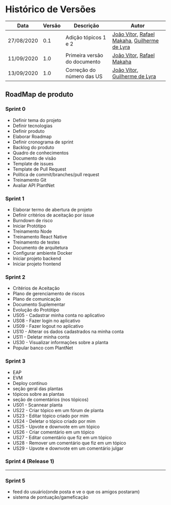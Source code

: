 # Histórico de Versões

|Data           |Versão     |Descrição          |Autor                   |
| ----------------------------| --------------------------- | ------------------------------------  | ----------------------|
|27/08/2020|0.1| Adição tópicos 1 e 2 |[João Vítor](http://github.com/joaovitorml), [Rafael Makaha](http://github.com/rafaelmakaha), [Guilherme de Lyra](http://github.com/guilhermedlyra) |
|11/09/2020|1.0| Primeira versão do documento |[João Vítor](http://github.com/joaovitorml), [Rafael Makaha](http://github.com/rafaelmakaha) |
|13/09/2020|1.0| Correção do número das US|[João Vítor](http://github.com/joaovitorml), [Guilherme de Lyra](http://github.com/guilhermedlyra)  |

## RoadMap de produto

### Sprint 0

* Definir tema do projeto
* Definir tecnologias
* Definir produto
* Elaborar Roadmap
* Definir cronograma de sprint
* Backlog do produto
* Quadro de conhecimentos
* Documento de visão
* Template de issues
* Template de Pull Request
* Política de commit/branches/pull request
* Treinamento Git
* Avaliar API PlantNet
  
### Sprint 1

* Elaborar termo de abertura de projeto
* Definir critérios de aceitação por issue
* Burndown de risco
* Iniciar Protótipo
* Treinamento Node
* Treinamento React Native
* Treinamento de testes
* Documento de arquitetura
* Configurar ambiente Docker
* Iniciar projeto backend
* Iniciar projeto frontend
  
### Sprint 2

* Critérios de Aceitação
* Plano de gerenciamento de riscos
* Plano de comunicação
* Documento Suplementar
* Evolução do Protótipo
* US05 - Cadastrar minha conta no aplicativo
* US08 - Fazer login no aplicativo
* US09 - Fazer logout no aplicativo
* US10 - Alterar os dados cadastrados na minha conta
* US11 - Deletar minha conta
* US30 - Visualizar informações sobre a planta
* Popular banco com PlantNet

### Sprint 3

* EAP
* EVM
* Deploy contínuo
* seção geral das plantas
* tópicos sobre as plantas
* seção de comentários (nos tópicos)
* US01 - Scannear planta
* US22 - Criar tópico em um fórum de planta
* US23 - Editar tópico criado por mim
* US24 - Deletar o tópico criado por mim
* US25 - Upvote e downvote em um tópico
* US26 - Criar comentário em um tópico
* US27 - Editar comentário que fiz em um tópico
* US28 - Remover um comentário que fiz em um tópico
* US29 - Upvote e downvote em um comentário	julgar
  
### Sprint 4 (Release 1)

****

### Sprint 5

* feed do usuário(onde posta e ve o que os amigos postaram)
* sistema de pontuação/gameficação
